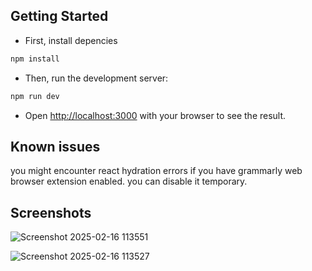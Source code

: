 
## Getting Started

- First, install depencies

```bash 
npm install
```
 
- Then, run the development server:

```bash
npm run dev
```

- Open [http://localhost:3000](http://localhost:3000) with your browser to see the result.

## Known issues

you might encounter react hydration errors if you have grammarly web browser extension enabled. you can disable it temporary.

## Screenshots
![Screenshot 2025-02-16 113551](https://github.com/user-attachments/assets/ed0d0fd6-b138-4f21-ac30-d0b98f032a24)

![Screenshot 2025-02-16 113527](https://github.com/user-attachments/assets/8c4f30fe-a18b-4742-b63c-f45f3ee48407)

